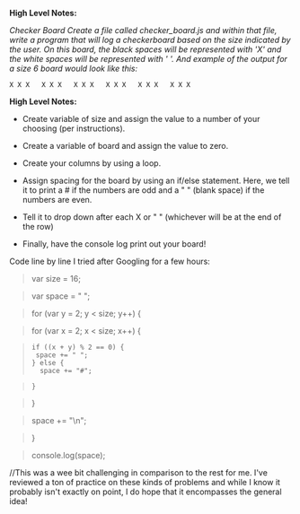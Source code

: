 **High Level Notes:**




*Checker Board
Create a file called checker_board.js and within that file, write a program that will log a checkerboard based on the size indicated by the user. On this board, the black spaces will be represented with 'X' and the white spaces will be represented with ' '. And example of the output for a size 6 board would look like this:*



``X X X  
 X X X  
X X X  
 X X X  
X X X  
 X X X``


**High Level Notes:**

* Create variable of size and assign the value to a number of your choosing (per instructions).

* Create a variable of board and assign the value to zero.

* Create your columns by using a loop.

* Assign spacing for the board by using an if/else statement. Here, we tell it to print a # if the numbers are odd and a " " (blank space) if the numbers are even.

* Tell it to drop down after each X or " " (whichever will be at the end of the row)

* Finally, have the console log print out your board!

Code line by line I tried after Googling for a few hours:

> var size = 16;

> var space = " ";

> for (var y = 2; y < size; y++) {

>  for (var x = 2; x < size; x++) {

>     if ((x + y) % 2 == 0) {
 >      space += " ";
>     } else {
>       space += "#";
      
>     }
    
>   }
  
>  space += "\n";
 
> }

>  console.log(space);
 
//This was a wee bit challenging in comparison to the rest for me. I've reviewed a ton of practice on these kinds of problems and while I know it probably isn't exactly on point, I do hope that it encompasses the general idea!
